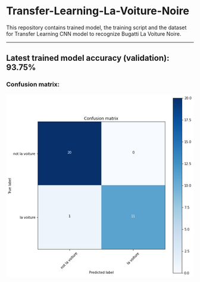 # Transfer-Learning-La-Voiture-Noire
This repository contains trained model, the training script and the dataset for Transfer Learning CNN model to recognize Bugatti La Voiture Noire.

----------------------------------------------
## Latest trained model accuracy (validation): 93.75\%

### Confusion matrix:
![Confusion matrix](Latest_Trained_Model/model_93_75_confusion_matrix.png)